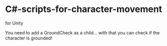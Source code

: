 # C#-scripts-for-character-movement
for Unity

You need to add a GroundCheck as a child... with that you can check if the character is grounded!

